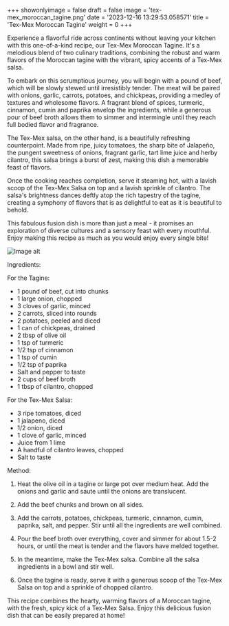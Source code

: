 +++ 
showonlyimage = false 
draft = false 
image = 'tex-mex_moroccan_tagine.png'
date = '2023-12-16 13:29:53.058571' 
title = 'Tex-Mex Moroccan Tagine' 
weight = 0
+++ 
 
Experience a flavorful ride across continents without leaving your kitchen with this one-of-a-kind recipe, our Tex-Mex Moroccan Tagine. It's a melodious blend of two culinary traditions, combining the robust and warm flavors of the Moroccan tagine with the vibrant, spicy accents of a Tex-Mex salsa. 

To embark on this scrumptious journey, you will begin with a pound of beef, which will be slowly stewed until irresistibly tender. The meat will be paired with onions, garlic, carrots, potatoes, and chickpeas, providing a medley of textures and wholesome flavors. A fragrant blend of spices, turmeric, cinnamon, cumin and paprika envelop the ingredients, while a generous pour of beef broth allows them to simmer and intermingle until they reach full bodied flavor and fragrance.

The Tex-Mex salsa, on the other hand, is a beautifully refreshing counterpoint. Made from ripe, juicy tomatoes, the sharp bite of Jalapeño, the pungent sweetness of onions, fragrant garlic, tart lime juice and herby cilantro, this salsa brings a burst of zest, making this dish a memorable feast of flavors.

Once the cooking reaches completion, serve it steaming hot, with a lavish scoop of the Tex-Mex Salsa on top and a lavish sprinkle of cilantro. The salsa's brightness dances deftly atop the rich tapestry of the tagine, creating a symphony of flavors that is as delightful to eat as it is beautiful to behold.

This fabulous fusion dish is more than just a meal - it promises an exploration of diverse cultures and a sensory feast with every mouthful. Enjoy making this recipe as much as you would enjoy every single bite! 

![Image alt](/tex-mex_moroccan_tagine.png '300px')

Ingredients: 

For the Tagine:
- 1 pound of beef, cut into chunks
- 1 large onion, chopped
- 3 cloves of garlic, minced
- 2 carrots, sliced into rounds
- 2 potatoes, peeled and diced
- 1 can of chickpeas, drained
- 2 tbsp of olive oil
- 1 tsp of turmeric
- 1/2 tsp of cinnamon
- 1 tsp of cumin
- 1/2 tsp of paprika
- Salt and pepper to taste
- 2 cups of beef broth
- 1 tbsp of cilantro, chopped 

For the Tex-Mex Salsa:
- 3 ripe tomatoes, diced
- 1 jalapeno, diced
- 1/2 onion, diced
- 1 clove of garlic, minced
- Juice from 1 lime
- A handful of cilantro leaves, chopped 
- Salt to taste

Method:

1. Heat the olive oil in a tagine or large pot over medium heat. Add the onions and garlic and saute until the onions are translucent.

2. Add the beef chunks and brown on all sides. 

3. Add the carrots, potatoes, chickpeas, turmeric, cinnamon, cumin, paprika, salt, and pepper. Stir until all the ingredients are well combined.

4. Pour the beef broth over everything, cover and simmer for about 1.5-2 hours, or until the meat is tender and the flavors have melded together.

5. In the meantime, make the Tex-Mex salsa. Combine all the salsa ingredients in a bowl and stir well. 

6. Once the tagine is ready, serve it with a generous scoop of the Tex-Mex Salsa on top and a sprinkle of chopped cilantro.

This recipe combines the hearty, warming flavors of a Moroccan tagine, with the fresh, spicy kick of a Tex-Mex Salsa. Enjoy this delicious fusion dish that can be easily prepared at home!